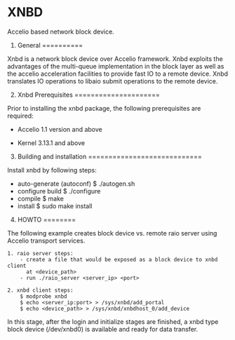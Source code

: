 XNBD
====

Accelio based network block device.

1. General
==========

Xnbd is a network block device over Accelio framework. Xnbd exploits the
advantages of the multi-queue implementation in the block layer as well as
the accelio acceleration facilities to provide fast IO to a remote device.
Xnbd translates IO operations to libaio submit operations to the remote device.

2. Xnbd Prerequisites
=====================

Prior to installing the xnbd package, the following prerequisites are required:

- Accelio
    1.1 version and above

- Kernel
    3.13.1 and above

3. Building and installation
============================

Install xnbd by following steps:

  - auto-generate (autoconf)
    $ ./autogen.sh
  - configure build
    $ ./configure
  - compile
    $ make
  - install
    $ sudo make install

4. HOWTO
========

The following example creates block device vs. remote raio server using Accelio
transport services.

	1. raio server steps:
		- create a file that would be exposed as a block device to xnbd client
		  at <device_path>
		- run ./raio_server <server_ip> <port>

	2. xnbd client steps:
		$ modprobe xnbd
		$ echo <server_ip:port> > /sys/xnbd/add_portal
		$ echo <device_path> > /sys/xnbd/xnbdhost_0/add_device

In this stage, after the login and initialize stages are finished,
a xnbd type block device (/dev/xnbd0) is available and ready for data transfer.

